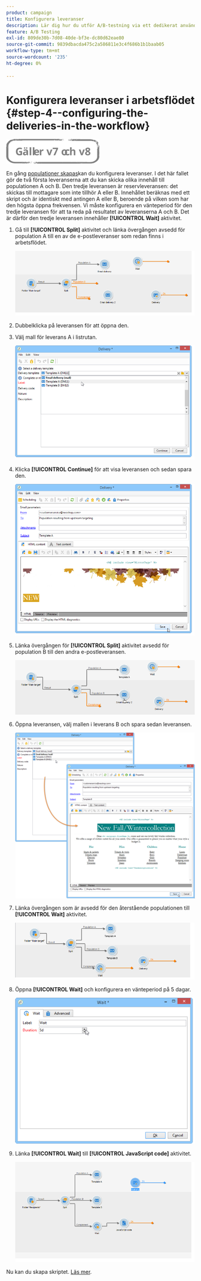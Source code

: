 ```yaml
---
product: campaign
title: Konfigurera leveranser
description: Lär dig hur du utför A/B-testning via ett dedikerat användningsfall
feature: A/B Testing
exl-id: 809de30b-7d08-40de-bf3e-dc80d62eae80
source-git-commit: 9839dbacda475c2a586811e3c4f686b1b1baab05
workflow-type: tm+mt
source-wordcount: '235'
ht-degree: 0%

---
```


# Konfigurera leveranser i arbetsflödet {#step-4--configuring-the-deliveries-in-the-workflow}

![](../../assets/common.svg)

En gång [populationer skapas](a-b-testing-uc-population-samples.md)kan du konfigurera leveranser. I det här fallet gör de två första leveranserna att du kan skicka olika innehåll till populationen A och B. Den tredje leveransen är reservleveransen: det skickas till mottagare som inte tillhör A eller B. Innehållet beräknas med ett skript och är identiskt med antingen A eller B, beroende på vilken som har den högsta öppna frekvensen. Vi måste konfigurera en vänteperiod för den tredje leveransen för att ta reda på resultatet av leveranserna A och B. Det är därför den tredje leveransen innehåller **[!UICONTROL Wait]** aktivitet.

1. Gå till **[!UICONTROL Split]** aktivitet och länka övergången avsedd för population A till en av de e-postleveranser som redan finns i arbetsflödet.

   ![](assets/use_case_abtesting_createdeliveries_001.png)

1. Dubbelklicka på leveransen för att öppna den.
1. Välj mall för leverans A i listrutan.

   ![](assets/use_case_abtesting_createdeliveries_003.png)

1. Klicka **[!UICONTROL Continue]** för att visa leveransen och sedan spara den.

   ![](assets/use_case_abtesting_createdeliveries_002.png)

1. Länka övergången för **[!UICONTROL Split]** aktivitet avsedd för population B till den andra e-postleveransen.

   ![](assets/use_case_abtesting_createdeliveries_004.png)

1. Öppna leveransen, välj mallen i leverans B och spara sedan leveransen.

   ![](assets/use_case_abtesting_createdeliveries_005.png)

1. Länka övergången som är avsedd för den återstående populationen till **[!UICONTROL Wait]** aktivitet.

   ![](assets/use_case_abtesting_createdeliveries_006.png)

1. Öppna **[!UICONTROL Wait]** och konfigurera en vänteperiod på 5 dagar.

   ![](assets/use_case_abtesting_createdeliveries_007.png)

1. Länka **[!UICONTROL Wait]** till **[!UICONTROL JavaScript code]** aktivitet.

   ![](assets/use_case_abtesting_createdeliveries_008.png)

Nu kan du skapa skriptet. [Läs mer](a-b-testing-uc-script.md).
